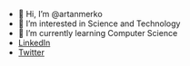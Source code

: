 - 👋 Hi, I’m @artanmerko
- 👀 I’m interested in Science and Technology
- 🌱 I’m currently learning Computer Science
- [LinkedIn](https://www.linkedin.com/in/artan-merko-5b5b35231/)
- [Twitter](https://twitter.com/ArtanMerko)

<!---
artanmerko/artanmerko is a ✨ special ✨ repository because its `README.md` (this file) appears on your GitHub profile.
You can click the Preview link to take a look at your changes.
--->
